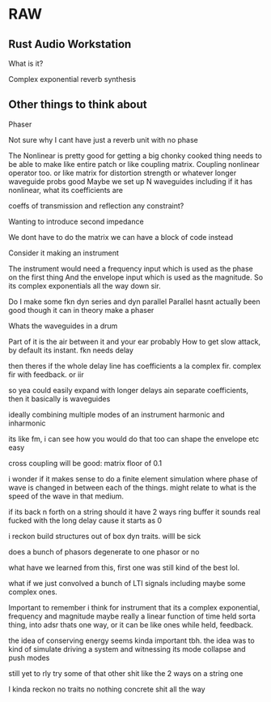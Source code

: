# RAW
## Rust Audio Workstation
What is it?

Complex exponential reverb synthesis

## Other things to think about
Phaser

Not sure why I cant have just a reverb unit with no phase

The Nonlinear is pretty good for getting a big chonky cooked thing
needs to be able to make like entire patch or like coupling matrix. Coupling nonlinear operator too. or like matrix for distortion strength or whatever
longer waveguide probs good
Maybe we set up N waveguides including if it has nonlinear, what its coefficients are

coeffs of transmission and reflection any constraint?

Wanting to introduce second impedance

We dont have to do the matrix we can have a block of code instead

Consider it making an instrument

The instrument would need a frequency input which is used as the phase on the first thing
And the envelope input which is used as the magnitude.
So its complex exponentials all the way down sir.

Do I make some fkn dyn series and dyn parallel
Parallel hasnt actually been good though it can in theory make a phaser


Whats the waveguides in a drum

Part of it is the air between it and your ear probably
How to get slow attack, by default its instant. fkn needs delay


then theres if the whole delay line has coefficients a la complex fir. complex fir with feedback. or iir


so yea could easily expand with longer delays ain separate coefficients, then it basically is waveguides

ideally combining multiple modes of an instrument harmonic and inharmonic

its like fm, i can see how you would do that too
can shape the envelope etc easy

cross coupling will be good: matrix floor of 0.1

i wonder if it makes sense to do a finite element simulation where phase of wave is changed in between each of the things.
might relate to what is the speed of the wave in that medium.

if its back n forth on a string should it have 2 ways ring buffer
it sounds real fucked with the long delay cause it starts as 0

i reckon build structures out of box dyn traits. willl be sick


does a bunch of phasors degenerate to one phasor or no


what have we learned from this, first one was still kind of the best lol.

what if we just convolved a bunch of LTI signals including maybe some complex ones.

Important to remember i think for instrument that its a complex exponential, frequency and magnitude
maybe really a linear function of time held sorta thing, into adsr
thats one way, or it can be like ones while held, feedback.

the idea of conserving energy seems kinda important tbh.
the idea was to kind of simulate driving a system and witnessing its mode collapse and push modes

still yet to rly try some of that other shit like the 2 ways on a string one

I kinda reckon no  traits
no nothing
concrete shit all the way